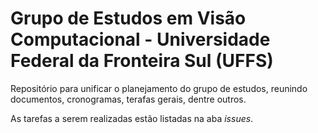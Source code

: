 # Grupo de Estudos em Visão Computacional - Universidade Federal da Fronteira Sul (UFFS)
Repositório para unificar o planejamento do grupo de estudos, reunindo documentos, cronogramas, terafas gerais, dentre outros.

As tarefas a serem realizadas estão listadas na aba *issues*.
